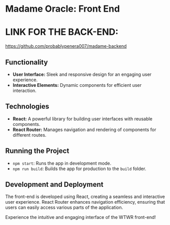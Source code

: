 # Madame Oracle: Front End

# LINK FOR THE BACK-END:
https://github.com/probablypenera007/madame-backend

## Functionality
- **User Interface:** Sleek and responsive design for an engaging user experience.
- **Interactive Elements:** Dynamic components for efficient user interaction.

## Technologies
- **React:** A powerful library for building user interfaces with reusable components.
- **React Router:** Manages navigation and rendering of components for different routes.

## Running the Project
- `npm start`: Runs the app in development mode.
- `npm run build`: Builds the app for production to the `build` folder.

## Development and Deployment
The front-end is developed using React, creating a seamless and interactive user experience. React Router enhances navigation efficiency, ensuring that users can easily access various parts of the application.

Experience the intuitive and engaging interface of the WTWR front-end!